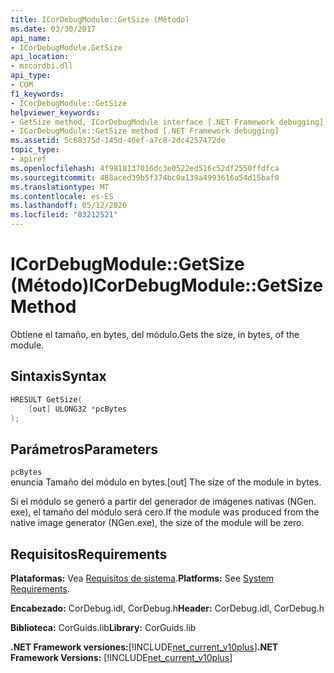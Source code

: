```yaml
---
title: ICorDebugModule::GetSize (Método)
ms.date: 03/30/2017
api_name:
- ICorDebugModule.GetSize
api_location:
- mscordbi.dll
api_type:
- COM
f1_keywords:
- ICorDebugModule::GetSize
helpviewer_keywords:
- GetSize method, ICorDebugModule interface [.NET Framework debugging]
- ICorDebugModule::GetSize method [.NET Framework debugging]
ms.assetid: 5c68375d-145d-46ef-a7c8-2dc4257472de
topic_type:
- apiref
ms.openlocfilehash: 4f9818137016dc3e0522ed516c52df2550ffdfca
ms.sourcegitcommit: 488aced39b5f374bc0a139a4993616a54d15baf0
ms.translationtype: MT
ms.contentlocale: es-ES
ms.lasthandoff: 05/12/2020
ms.locfileid: "83212521"
---
```

# <a name="icordebugmodulegetsize-method"></a><span data-ttu-id="0974c-102">ICorDebugModule::GetSize (Método)</span><span class="sxs-lookup"><span data-stu-id="0974c-102">ICorDebugModule::GetSize Method</span></span>
<span data-ttu-id="0974c-103">Obtiene el tamaño, en bytes, del módulo.</span><span class="sxs-lookup"><span data-stu-id="0974c-103">Gets the size, in bytes, of the module.</span></span>  
  
## <a name="syntax"></a><span data-ttu-id="0974c-104">Sintaxis</span><span class="sxs-lookup"><span data-stu-id="0974c-104">Syntax</span></span>  
  
```cpp  
HRESULT GetSize(  
    [out] ULONG32 *pcBytes  
);  
```  
  
## <a name="parameters"></a><span data-ttu-id="0974c-105">Parámetros</span><span class="sxs-lookup"><span data-stu-id="0974c-105">Parameters</span></span>  
 `pcBytes`  
 <span data-ttu-id="0974c-106">enuncia Tamaño del módulo en bytes.</span><span class="sxs-lookup"><span data-stu-id="0974c-106">[out] The size of the module in bytes.</span></span>  
  
 <span data-ttu-id="0974c-107">Si el módulo se generó a partir del generador de imágenes nativas (NGen. exe), el tamaño del módulo será cero.</span><span class="sxs-lookup"><span data-stu-id="0974c-107">If the module was produced from the native image generator (NGen.exe), the size of the module will be zero.</span></span>  
  
## <a name="requirements"></a><span data-ttu-id="0974c-108">Requisitos</span><span class="sxs-lookup"><span data-stu-id="0974c-108">Requirements</span></span>  
 <span data-ttu-id="0974c-109">**Plataformas:** Vea [Requisitos de sistema](../../get-started/system-requirements.md).</span><span class="sxs-lookup"><span data-stu-id="0974c-109">**Platforms:** See [System Requirements](../../get-started/system-requirements.md).</span></span>  
  
 <span data-ttu-id="0974c-110">**Encabezado:** CorDebug.idl, CorDebug.h</span><span class="sxs-lookup"><span data-stu-id="0974c-110">**Header:** CorDebug.idl, CorDebug.h</span></span>  
  
 <span data-ttu-id="0974c-111">**Biblioteca:** CorGuids.lib</span><span class="sxs-lookup"><span data-stu-id="0974c-111">**Library:** CorGuids.lib</span></span>  
  
 <span data-ttu-id="0974c-112">**.NET Framework versiones:**[!INCLUDE[net_current_v10plus](../../../../includes/net-current-v10plus-md.md)]</span><span class="sxs-lookup"><span data-stu-id="0974c-112">**.NET Framework Versions:** [!INCLUDE[net_current_v10plus](../../../../includes/net-current-v10plus-md.md)]</span></span>
